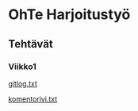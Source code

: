 # OhTe Harjoitustyö

## Tehtävät

### Viikko1

[gitlog.txt](https://github.com/mfk99/ot-harjoitustyo/blob/master/laskarit/viikko1/gitlog.txt)

[komentorivi.txt](https://github.com/mfk99/ot-harjoitustyo/blob/master/laskarit/viikko1/komentorivi.txt)
